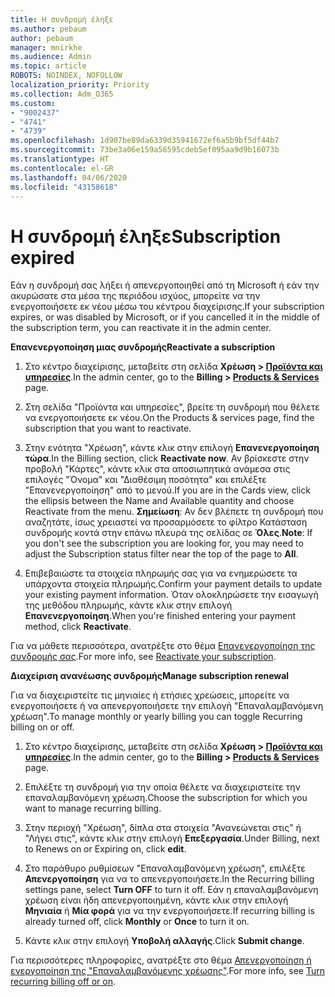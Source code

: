 ```yaml
---
title: Η συνδρομή έληξε
ms.author: pebaum
author: pebaum
manager: mnirkhe
ms.audience: Admin
ms.topic: article
ROBOTS: NOINDEX, NOFOLLOW
localization_priority: Priority
ms.collection: Adm_O365
ms.custom:
- "9002437"
- "4741"
- "4739"
ms.openlocfilehash: 1d907be89da6339d35941672ef6a5b9bf5df44b7
ms.sourcegitcommit: 73be3a06e159a56595cdeb5ef095aa9d9b16073b
ms.translationtype: HT
ms.contentlocale: el-GR
ms.lasthandoff: 04/06/2020
ms.locfileid: "43158618"
---
```

# <a name="subscription-expired"></a><span data-ttu-id="bdb7c-102">Η συνδρομή έληξε</span><span class="sxs-lookup"><span data-stu-id="bdb7c-102">Subscription expired</span></span>

<span data-ttu-id="bdb7c-103">Εάν η συνδρομή σας λήξει ή απενεργοποιηθεί από τη Microsoft ή εάν την ακυρώσατε στα μέσα της περιόδου ισχύος, μπορείτε να την ενεργοποιήσετε εκ νέου μέσω του κέντρου διαχείρισης.</span><span class="sxs-lookup"><span data-stu-id="bdb7c-103">If your subscription expires, or was disabled by Microsoft, or if you cancelled it in the middle of the subscription term, you can reactivate it in the admin center.</span></span>

<span data-ttu-id="bdb7c-104">**Επανενεργοποίηση μιας συνδρομής**</span><span class="sxs-lookup"><span data-stu-id="bdb7c-104">**Reactivate a subscription**</span></span>

1. <span data-ttu-id="bdb7c-105">Στο κέντρο διαχείρισης, μεταβείτε στη σελίδα **Χρέωση > [Προϊόντα και υπηρεσίες](https://go.microsoft.com/fwlink/p/?linkid=842054)**.</span><span class="sxs-lookup"><span data-stu-id="bdb7c-105">In the admin center, go to the **Billing > [Products & Services](https://go.microsoft.com/fwlink/p/?linkid=842054)** page.</span></span>

2. <span data-ttu-id="bdb7c-106">Στη σελίδα "Προϊόντα και υπηρεσίες", βρείτε τη συνδρομή που θέλετε να ενεργοποιήσετε εκ νέου.</span><span class="sxs-lookup"><span data-stu-id="bdb7c-106">On the Products & services page, find the subscription that you want to reactivate.</span></span>

3. <span data-ttu-id="bdb7c-107">Στην ενότητα "Χρέωση", κάντε κλικ στην επιλογή **Επανενεργοποίηση τώρα**.</span><span class="sxs-lookup"><span data-stu-id="bdb7c-107">In the Billing section, click **Reactivate now**.</span></span>  <span data-ttu-id="bdb7c-108">Αν βρίσκεστε στην προβολή "Κάρτες", κάντε κλικ στα αποσιωπητικά ανάμεσα στις επιλογές "Όνομα" και "Διαθέσιμη ποσότητα" και επιλέξτε "Επανενεργοποίηση" από το μενού.</span><span class="sxs-lookup"><span data-stu-id="bdb7c-108">If you are in the Cards view, click the ellipsis between the Name and Available quantity and choose Reactivate from the menu.</span></span> <span data-ttu-id="bdb7c-109">**Σημείωση**: Αν δεν βλέπετε τη συνδρομή που αναζητάτε, ίσως χρειαστεί να προσαρμόσετε το φίλτρο Κατάσταση συνδρομής κοντά στην επάνω πλευρά της σελίδας σε **Όλες**.</span><span class="sxs-lookup"><span data-stu-id="bdb7c-109">**Note**: If you don't see the subscription you are looking for, you may need to adjust the Subscription status filter near the top of the page to **All**.</span></span>

4. <span data-ttu-id="bdb7c-110">Επιβεβαιώστε τα στοιχεία πληρωμής σας για να ενημερώσετε τα υπάρχοντα στοιχεία πληρωμής.</span><span class="sxs-lookup"><span data-stu-id="bdb7c-110">Confirm your payment details to update your existing payment information.</span></span> <span data-ttu-id="bdb7c-111">Όταν ολοκληρώσετε την εισαγωγή της μεθόδου πληρωμής, κάντε κλικ στην επιλογή **Επανενεργοποίηση**.</span><span class="sxs-lookup"><span data-stu-id="bdb7c-111">When you're finished entering your payment method, click **Reactivate**.</span></span>

<span data-ttu-id="bdb7c-112">Για να μάθετε περισσότερα, ανατρέξτε στο θέμα [Επανενεργοποίηση της συνδρομής σας](https://docs.microsoft.com/office365/admin/subscriptions-and-billing/reactivate-your-subscription).</span><span class="sxs-lookup"><span data-stu-id="bdb7c-112">For more info, see [Reactivate your subscription](https://docs.microsoft.com/office365/admin/subscriptions-and-billing/reactivate-your-subscription).</span></span>

<span data-ttu-id="bdb7c-113">**Διαχείριση ανανέωσης συνδρομής**</span><span class="sxs-lookup"><span data-stu-id="bdb7c-113">**Manage subscription renewal**</span></span>

<span data-ttu-id="bdb7c-114">Για να διαχειριστείτε τις μηνιαίες ή ετήσιες χρεώσεις, μπορείτε να ενεργοποιήσετε ή να απενεργοποιήσετε την επιλογή "Επαναλαμβανόμενη χρέωση".</span><span class="sxs-lookup"><span data-stu-id="bdb7c-114">To manage monthly or yearly billing you can toggle Recurring billing on or off.</span></span>

1. <span data-ttu-id="bdb7c-115">Στο κέντρο διαχείρισης, μεταβείτε στη σελίδα **Χρέωση > [Προϊόντα και υπηρεσίες](https://go.microsoft.com/fwlink/p/?linkid=842054)**.</span><span class="sxs-lookup"><span data-stu-id="bdb7c-115">In the admin center, go to the **Billing > [Products & Services](https://go.microsoft.com/fwlink/p/?linkid=842054)** page.</span></span>

2. <span data-ttu-id="bdb7c-116">Επιλέξτε τη συνδρομή για την οποία θέλετε να διαχειριστείτε την επαναλαμβανόμενη χρέωση.</span><span class="sxs-lookup"><span data-stu-id="bdb7c-116">Choose the subscription for which you want to manage recurring billing.</span></span> 

3. <span data-ttu-id="bdb7c-117">Στην περιοχή "Χρέωση", δίπλα στα στοιχεία "Ανανεώνεται στις" ή "Λήγει στις", κάντε κλικ στην επιλογή **Επεξεργασία**.</span><span class="sxs-lookup"><span data-stu-id="bdb7c-117">Under Billing, next to Renews on or Expiring on, click **edit**.</span></span>

4. <span data-ttu-id="bdb7c-118">Στο παράθυρο ρυθμίσεων "Επαναλαμβανόμενη χρέωση", επιλέξτε **Απενεργοποίηση** για να το απενεργοποιήσετε.</span><span class="sxs-lookup"><span data-stu-id="bdb7c-118">In the Recurring billing settings pane, select **Turn OFF** to turn it off.</span></span> <span data-ttu-id="bdb7c-119">Εάν η επαναλαμβανόμενη χρέωση είναι ήδη απενεργοποιημένη, κάντε κλικ στην επιλογή **Μηνιαία** ή **Μία φορά** για να την ενεργοποιήσετε.</span><span class="sxs-lookup"><span data-stu-id="bdb7c-119">If recurring billing is already turned off, click **Monthly** or **Once** to turn it on.</span></span> 

5. <span data-ttu-id="bdb7c-120">Κάντε κλικ στην επιλογή **Υποβολή αλλαγής**.</span><span class="sxs-lookup"><span data-stu-id="bdb7c-120">Click **Submit change**.</span></span>

<span data-ttu-id="bdb7c-121">Για περισσότερες πληροφορίες, ανατρέξτε στο θέμα [Απενεργοποίηση ή ενεργοποίηση της "Επαναλαμβανόμενης χρέωσης"](https://docs.microsoft.com/office365/admin/subscriptions-and-billing/renew-your-subscription#turn-recurring-billing-off-or-on).</span><span class="sxs-lookup"><span data-stu-id="bdb7c-121">For more info, see [Turn recurring billing off or on](https://docs.microsoft.com/office365/admin/subscriptions-and-billing/renew-your-subscription#turn-recurring-billing-off-or-on).</span></span>
